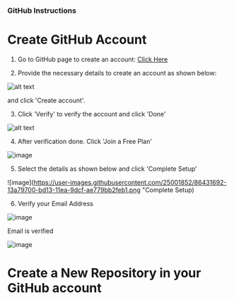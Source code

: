 ### GitHub Instructions

# Create GitHub Account

1. Go to GitHub page to create an account:
[Click Here](https://github.com/join)

2. Provide the necessary details to create an account as shown below:

![alt text](https://user-images.githubusercontent.com/25001852/86431063-66804f00-bd11-11ea-8bc2-a3a80b8f1fdc.png "Git Create Account")

and click 'Create account'.

3. Click 'Verify' to verify the account and click 'Done' 

![alt text](https://user-images.githubusercontent.com/25001852/86431226-d7c00200-bd11-11ea-8711-80857d08e829.png "Use Free Plan")

4. After verification done. Click 'Join a Free Plan'

![image](https://user-images.githubusercontent.com/25001852/86431389-4c933c00-bd12-11ea-8f96-db611b0deb05.png "Verify")

5. Select the details as shown below and click 'Complete Setup'

![image](https://user-images.githubusercontent.com/25001852/86431692-13a79700-bd13-11ea-9dcf-ae779bb2feb1.png "Complete Setup)

6. Verify your Email Address

![image](https://user-images.githubusercontent.com/25001852/86431828-76009780-bd13-11ea-84e6-ff92f5a844d4.png "Verify Email")

Email is verified

![image](https://user-images.githubusercontent.com/25001852/86431929-b52ee880-bd13-11ea-8ccf-6bb854408f70.png)

# Create a New Repository in your GitHub account
